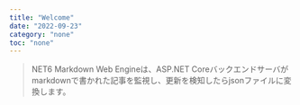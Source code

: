 ```yaml
---
title: "Welcome"
date: "2022-09-23"
category: "none"
toc: "none"
---
```


> NET6 Markdown Web Engineは、ASP.NET Coreバックエンドサーバがmarkdownで書かれた記事を監視し、更新を検知したらjsonファイルに変換します。

